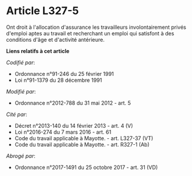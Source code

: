 # Article L327-5

Ont droit à l'allocation d'assurance les travailleurs involontairement privés d'emploi aptes au travail et recherchant un
emploi qui satisfont à des conditions d'âge et d'activité antérieure.

**Liens relatifs à cet article**

_Codifié par_:

  - Ordonnance n°91-246 du 25 février 1991
  - Loi n°91-1379 du 28 décembre 1991

_Modifié par_:

  - Ordonnance n°2012-788 du 31 mai 2012 - art. 5

_Cité par_:

  - Décret n°2013-140 du 14 février 2013 - art. 4 (V)
  - Loi n°2016-274 du 7 mars 2016 - art. 61
  - Code du travail applicable à Mayotte. - art. L327-37 (VT)
  - Code du travail applicable à Mayotte. - art. R327-1 (Ab)

_Abrogé par_:

  - Ordonnance n°2017-1491 du 25 octobre 2017 - art. 31 (VD)

